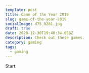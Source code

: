 ```yaml
---
template: post
title: Game of the Year 2019
slug: game-of-the-year-2019
socialImage: d75_0281.jpg
draft: true
date: 2020-12-30T19:40:34.056Z
description: Check out these games.
category: gaming
tags:
  - gaming
---
```

Start.